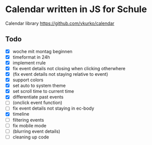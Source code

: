 # Calendar written in JS for Schule
Calendar library https://github.com/vkurko/calendar

## Todo
- [x] woche mit montag beginnen
- [x] timeformat in 24h
- [x] implement rrule
- [x] fix event details not closing when clicking otherwhere
- [x] (fix event details not staying relative to event)
- [x] support colors
- [x] set auto to system theme
- [x] set scroll time to current time
- [x] differentiate past events
- [ ] (onclick event function)
- [ ] fix event details not staying in ec-body
- [x] timeline
- [ ] filtering events
- [ ] fix mobile mode
- [ ] (blurring event details)
- [ ] cleaning up code